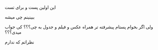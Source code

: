 این اولین پست و برای تست 



ببینینم چی میشه


ولی اگر بخوام پستام پیشرفته تر همراه عکس و فیلم و جدول به چی؟؟؟
کی جواب میدی؟؟؟
 
 
 نظراتم که ندارم
 
 
